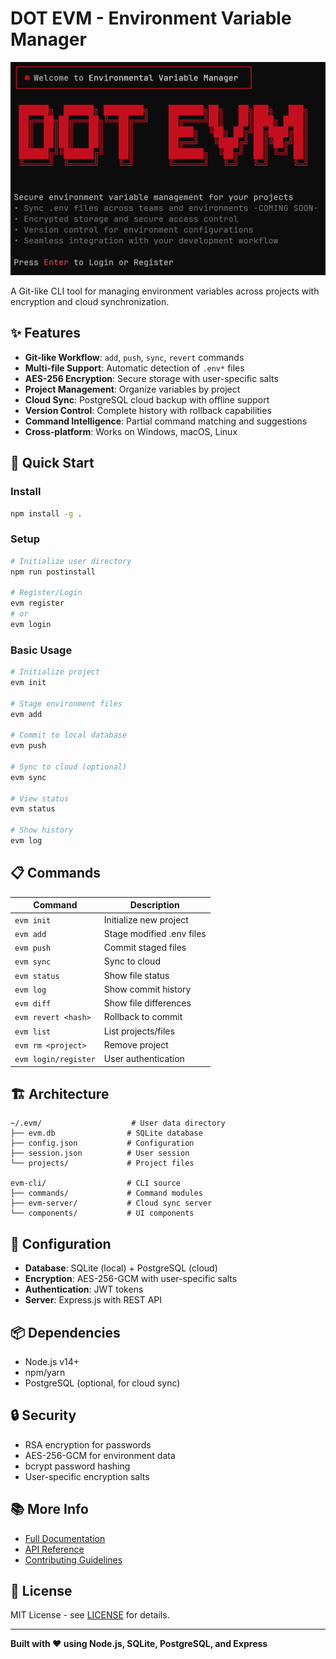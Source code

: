 # DOT EVM - Environment Variable Manager

![EVM CLI Demo](./assets/EVM.png)

A Git-like CLI tool for managing environment variables across projects with encryption and cloud synchronization.

## ✨ Features

- **Git-like Workflow**: `add`, `push`, `sync`, `revert` commands
- **Multi-file Support**: Automatic detection of `.env*` files
- **AES-256 Encryption**: Secure storage with user-specific salts
- **Project Management**: Organize variables by project
- **Cloud Sync**: PostgreSQL cloud backup with offline support
- **Version Control**: Complete history with rollback capabilities
- **Command Intelligence**: Partial command matching and suggestions
- **Cross-platform**: Works on Windows, macOS, Linux

## 🚀 Quick Start

### Install

```bash
npm install -g .
```

### Setup

```bash
# Initialize user directory
npm run postinstall

# Register/Login
evm register
# or
evm login
```

### Basic Usage

```bash
# Initialize project
evm init

# Stage environment files
evm add

# Commit to local database
evm push

# Sync to cloud (optional)
evm sync

# View status
evm status

# Show history
evm log
```

## 📋 Commands

| Command              | Description               |
| -------------------- | ------------------------- |
| `evm init`           | Initialize new project    |
| `evm add`            | Stage modified .env files |
| `evm push`           | Commit staged files       |
| `evm sync`           | Sync to cloud             |
| `evm status`         | Show file status          |
| `evm log`            | Show commit history       |
| `evm diff`           | Show file differences     |
| `evm revert <hash>`  | Rollback to commit        |
| `evm list`           | List projects/files       |
| `evm rm <project>`   | Remove project            |
| `evm login/register` | User authentication       |

## 🏗️ Architecture

```
~/.evm/                    # User data directory
├── evm.db                # SQLite database
├── config.json           # Configuration
├── session.json          # User session
└── projects/             # Project files

evm-cli/                  # CLI source
├── commands/             # Command modules
├── evm-server/           # Cloud sync server
└── components/           # UI components
```

## 🔧 Configuration

- **Database**: SQLite (local) + PostgreSQL (cloud)
- **Encryption**: AES-256-GCM with user-specific salts
- **Authentication**: JWT tokens
- **Server**: Express.js with REST API

## 📦 Dependencies

- Node.js v14+
- npm/yarn
- PostgreSQL (optional, for cloud sync)

## 🔒 Security

- RSA encryption for passwords
- AES-256-GCM for environment data
- bcrypt password hashing
- User-specific encryption salts

## 📚 More Info

- [Full Documentation](https://github.com/Jayanth1312/DOT-EVM)
- [API Reference](./evm-server/README.md)
- [Contributing Guidelines](./CONTRIBUTING.md)

## 📄 License

MIT License - see [LICENSE](LICENSE) for details.

---

**Built with ❤️ using Node.js, SQLite, PostgreSQL, and Express**
